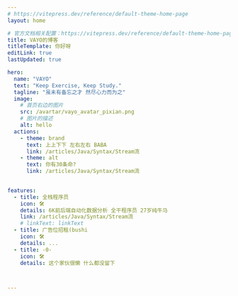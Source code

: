 ```yaml
---
# https://vitepress.dev/reference/default-theme-home-page
layout: home

# 官方文档相关配置：https://vitepress.dev/reference/default-theme-home-page
title: VAYO的博客
titleTemplate: 你好呀
editLink: true
lastUpdated: true

hero:
  name: "VAYO"
  text: "Keep Exercise, Keep Study."
  tagline: "虽未有备忘之才 然尽心力而为之"
  image:
    # 首页右边的图片
    src: /avartar/vayo_avatar_pixian.png
    # 图片的描述
    alt: hello   
  actions:
    - theme: brand
      text: 上上下下 左右左右 BABA
      link: /articles/Java/Syntax/Stream流
    - theme: alt
      text: 你有30条命?
      link: /articles/Java/Syntax/Stream流
 

features:
  - title: 全栈程序员
    icon: 🛠️
    details: 6K前后端自动化数据分析 全干程序员 27岁纯牛马
    link: /articles/Java/Syntax/Stream流
    # linkText: linkText
  - title: 广告位招租(bushi
    icon: 🛠️
    details: ...
  - title: -0-
    icon: 🛠️
    details: 这个家伙很懒 什么都没留下



---
```


<!-- 自定义组件
<script setup>
import home from '/.vitepress/components/home.vue';
</script>
<home /> -->

